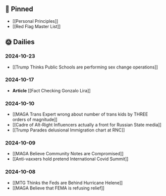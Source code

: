 ## 📌 Pinned
- [[Personal Principles]]
- [[Red Flag Master List]]
## 🌞 Dailies

### 2024-10-23
- [[Trump Thinks Public Schools are performing sex change operations]]
### 2024-10-17
- **Article** [[Fact Checking Gonzalo Lira]]
### 2024-10-10
- [[MAGA Trans Expert wrong about number of trans kids by THREE orders of magnitude]]
- [[Cadre of Alt-Right Influencers actually a front for Russian State media]]
- [[Trump Parades delusional Immigration chart at RNC]]
### 2024-10-09
- [[MAGA Believe Community Notes are Compromised]]
- [[Anti-vaxxers hold pretend International Covid Summit]]
### 2024-10-08
- [[MTG Thinks the Feds are Behind Hurricane Helene]]
- [[MAGA Believe that FEMA is refusing relief]]